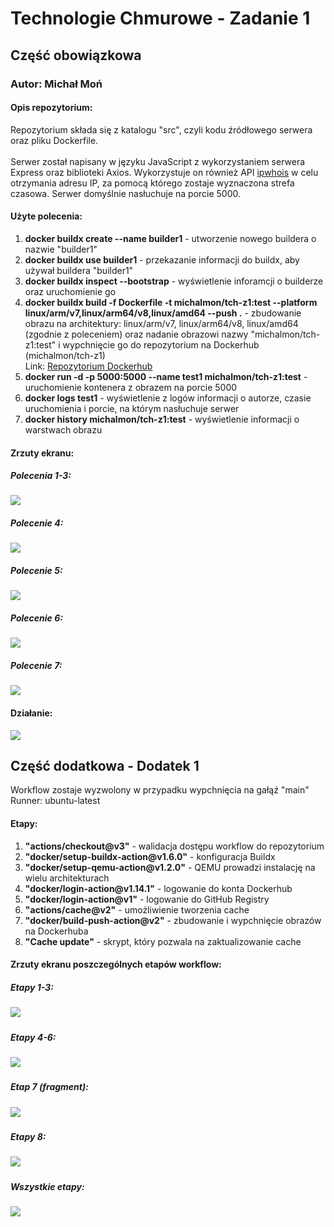 <h1>Technologie Chmurowe - Zadanie 1</h1>
<h2>Część obowiązkowa</h2>
<h3>Autor: Michał Moń</h3>
<h4>Opis repozytorium:</h4>
<p>Repozytorium składa się z katalogu "src", czyli kodu źródłowego serwera oraz pliku Dockerfile.<br/><br/>
Serwer został napisany w języku JavaScript z wykorzystaniem serwera Express oraz biblioteki Axios. Wykorzystuje on również API <a href="https://ipwhois.io/" target="">ipwhois</a> w celu otrzymania adresu IP, za pomocą którego zostaje wyznaczona strefa czasowa. Serwer domyślnie nasłuchuje na porcie 5000.</br></p>
<h4>Użyte polecenia:</h4>
<ol>
<li><b>docker buildx create --name builder1</b> - utworzenie nowego buildera o nazwie "builder1"</li>
<li><b>docker buildx use builder1</b> - przekazanie informacji do buildx, aby używał buildera "builder1"</li>
<li><b>docker buildx inspect --bootstrap</b> - wyświetlenie inforamcji o builderze oraz uruchomienie go</li>
<li><b>docker buildx build -f Dockerfile -t michalmon/tch-z1:test --platform linux/arm/v7,linux/arm64/v8,linux/amd64 --push .</b> - zbudowanie obrazu na architektury: linux/arm/v7, linux/arm64/v8, linux/amd64 (zgodnie z poleceniem) oraz nadanie obrazowi nazwy "michalmon/tch-z1:test" i wypchnięcie go do repozytorium na Dockerhub (michalmon/tch-z1)</br>Link: <a href="https://hub.docker.com/repository/docker/michalmon/tch-z1">Repozytorium Dockerhub</a></li>
<li><b>docker run -d -p 5000:5000 --name test1 michalmon/tch-z1:test</b> - uruchomienie kontenera z obrazem na porcie 5000</li>
<li><b>docker logs test1</b> - wyświetlenie z logów informacji o autorze, czasie uruchomienia i porcie, na którym nasłuchuje serwer</li>
<li><b>docker history michalmon/tch-z1:test</b> - wyświetlenie informacji o warstwach obrazu</li>
</ol>
<h4>Zrzuty ekranu:</h4>
<h5>Polecenia 1-3:</h5>
<img src="screenshots/1.png" />
<h5>Polecenie 4:</h5>
<img src="screenshots/2.png" />
<h5>Polecenie 5:</h5>
<img src="screenshots/3.png" />
<h5>Polecenie 6:</h5>
<img src="screenshots/5.png" />
<h5>Polecenie 7:</h5>
<img src="screenshots/6.png" />
<h4>Działanie:</h4>
<img src="screenshots/4.png" />

<h2>Część dodatkowa - Dodatek 1</h2>

Workflow zostaje wyzwolony w przypadku wypchnięcia na gałąź "main"<br/>Runner: ubuntu-latest<br/>

<h4>Etapy:</h4>
<ol>
<li><b>"actions/checkout@v3"</b> - walidacja dostępu workflow do repozytorium</li>
<li><b>"docker/setup-buildx-action@v1.6.0"</b> - konfiguracja Buildx</li>
<li><b>"docker/setup-qemu-action@v1.2.0"</b> - QEMU prowadzi instalację na wielu architekturach</li>
<li><b>"docker/login-action@v1.14.1"</b> - logowanie do konta Dockerhub</li>
<li><b>"docker/login-action@v1"</b> - logowanie do GitHub Registry</li>
<li><b>"actions/cache@v2"</b> - umożliwienie tworzenia cache</li>
<li><b>"docker/build-push-action@v2"</b> - zbudowanie i wypchnięcie obrazów na Dockerhuba</li>
<li><b>"Cache update"</b> - skrypt, który pozwala na zaktualizowanie cache</li>
</ol>

<h4>Zrzuty ekranu poszczególnych etapów workflow:</h4>
<h5>Etapy 1-3:<h5>
<img src="screenshots/7.png" />
<h5>Etapy 4-6:<h5>
<img src="screenshots/8.png" />
<h5>Etap 7 (fragment):<h5>
<img src="screenshots/9.png" />
<h5>Etapy 8:<h5>
<img src="screenshots/10.png" />
<h5>Wszystkie etapy:<h5>
<img src="screenshots/11.png" />
